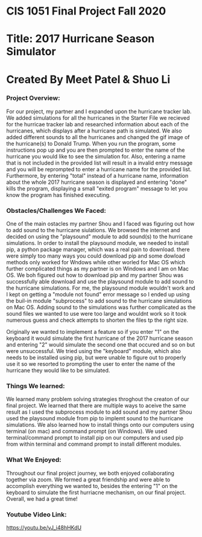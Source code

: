 # CIS 1051 Final Project Fall 2020

# Title: 2017 Hurricane Season Simulator

# Created By Meet Patel & Shuo Li


### Project Overview:

For our project, my partner and I expanded upon the hurricane tracker lab. We added simulations for all the hurricanes in the Starter File we recieved for the hurricae tracker lab and researched information about each of the hurricanes, which displays after a hurricane path is simulated. We also added different sounds to all the hurricanes and changed the gif image of the hurricane(s) to Donald Trump. When you run the program, some instructions pop up and you are then prompted to enter the name of the hurricane you would like to see the simulation for. Also, entering a name that is not included in the provided list will result in a invalid entry message and you will be reprompted to enter a hurricane name for the provided list. Furthermore, by entering "total" instead of a hurricane name, information about the whole 2017 hurricane season is displayed and entering "done" kills the program, displaying a small "exited program" message to let you know the program has finished executing.  


### Obstacles/Challenges We Faced:

One of the main ostacles my partner Shou and I faced was figuring out how to add sound to the hurricane siulations. We browsed the internet and decided on using the "playsound" module to add sound(s) to the hurricane simulations. In order to install the playsound module, we needed to install pip, a python package manager, which was a real pain to download. there were simply too many ways you could download pip and some dowload methods only worked for Wndows while other worled for Mac OS which further complicated things as my partner is on Windows and I am on Mac OS. We boh figured out how to download pip and my partner Shou was successfully able download and use the playsound module to add sound to the hurricane simulations. For me, the playsound module wouldn't work and I kept on getting a "module not found" error message so I ended up using the buil-in module "subprocess" to add sound to the hurricane simulations on Mac OS. Adding sound to the simulations was further complicated as the sound files we wanted to use were too large and wouldnt work so it took numerous guess and check attempts to shorten the files tp the right size. 

Originally we wanted to implement a feature so if you enter "1" on the keyboard it would simulate the first hurricane of the 2017 hurricane season and entering "2" would simulate the second one that occured and so on but were unsuccessful. We tried using the "keyboard" module, which also needs to be installed using pip, but were unable to figure out to properly use it so we resorted to prompting the user to enter the name of the hurricane they would like to be simulated. 

### Things We learned: 

We learned many problem solving strategies throghout the creaton of our final project. We learned that there are multiple ways to aceive the same result as I used the subprocess module to add sound and my partner Shou used the playsound module from pip to implemt sound to the hurricane simulations. We also learned how to install things onto our computers using terminal (on mac) and command prompt (on Windows). We used terminal/command prompt to install pip on our computers and used pip from within terminal and command prompt to install different modules. 


### What We Enjoyed: 

Throughout our final project journey, we both enjoyed collaborating together via zoom. We formed a great friendship and were able to accomplish everything we wanted to, besides the entering "1" on the keyboard to simulate the first hurriacne mechanism, on our final project. Overall, we had a great time!


### Youtube Video Link:

https://youtu.be/vJ_i48hHKdU
